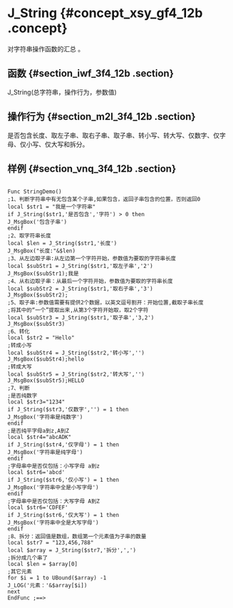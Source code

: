 # J\_String {#concept_xsy_gf4_12b .concept}

对字符串操作函数的汇总 。

## 函数 {#section_iwf_3f4_12b .section}

J\_String\(总字符串，操作行为，参数值\)

## 操作行为 {#section_m2l_3f4_12b .section}

是否包含长度、取左子串、取右子串、取子串、转小写、转大写、仅数字、仅字母、仅小写、仅大写和拆分。

## 样例 {#section_vnq_3f4_12b .section}

```

Func StringDemo()
;1、判断字符串中有无包含某个子串,如果包含，返回子串包含的位置，否则返回0
local $str1 = "我是一个字符串"
if J_String($str1,'是否包含','字符') > 0 then
J_MsgBox('包含子串')
endif
;2、取字符串长度
local $len = J_String($str1,'长度')
J_MsgBox("长度:"&$len)
;3、从左边取子串:从左边第一个字符开始，参数值为要取的字符串长度
local $subStr1 = J_String($str1,'取左子串','2')
J_MsgBox($subStr1);我是
;4、从右边取子串：从最后一个字符开始，参数值为要取的字符串长度
local $subStr2 = J_String($str1,'取右子串','3')
J_MsgBox($subStr2);
;5、取子串:参数值需要有提供2个数据，以英文逗号割开：开始位置,截取子串长度
;将其中的“一个”提取出来,从第3个字符开始取，取2个字符
local $subStr3 = J_String($str1,'取子串','3,2')
J_MsgBox($subStr3)
;6、转化
local $str2 = "Hello"
;转成小写
local $subStr4 = J_String($str2,'转小写','')
J_MsgBox($subStr4);hello
;转成大写
local $subStr5 = J_String($str2,'转大写','')
J_MsgBox($subStr5);HELLO
;7、判断
;是否纯数字
local $str3="1234"
if J_String($str3,'仅数字','') = 1 then 
J_MsgBox('字符串是纯数字')
endif
;是否纯平字母a到z,A到Z
local $str4="abcADK"
if J_String($str4,'仅字母') = 1 then 
J_MsgBox('字符串是纯字母')
endif
;字母串中是否仅包括：小写字母 a到z
local $str6='abcd'
if J_String($str6,'仅小写') = 1 then 
J_MsgBox('字符串中全是小写字母')
endif
;字母串中是否仅包括：大写字母 A到Z
local $str6='CDFEF'
if J_String($str6,'仅大写') = 1 then 
J_MsgBox('字符串中全是大写字母')
endif
;8、拆分：返回值是数组，数组第一个元素值为子串的数量
local $str7 = "123,456,788"
local $array = J_String($str7,'拆分',',')
;拆分成几个串了
local $len = $array[0]
;其它元素
for $i = 1 to UBound($array) -1
J_LOG('元素：'&$array[$i])
next
EndFunc ;==>
```

